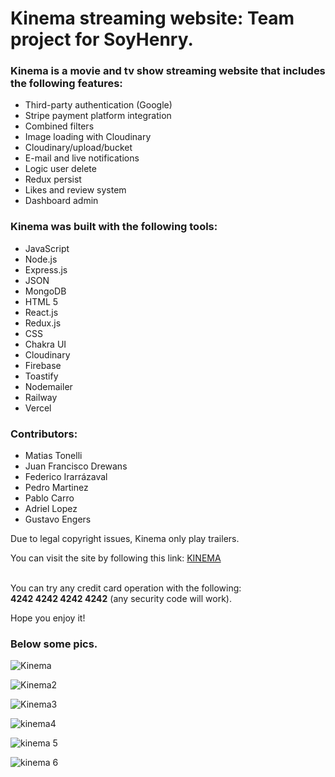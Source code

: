 
# Kinema streaming website: Team project for SoyHenry.

### Kinema is a movie and tv show streaming website that includes the following features:

- Third-party authentication (Google)
- Stripe payment platform integration
- Combined filters
- Image loading with Cloudinary
- Cloudinary/upload/bucket
- E-mail and live notifications
- Logic user delete
- Redux persist
- Likes and review system
- Dashboard admin

### Kinema was built with the following tools:

- JavaScript
- Node.js
- Express.js
- JSON
- MongoDB
- HTML 5
- React.js
- Redux.js
- CSS
- Chakra UI
- Cloudinary
- Firebase
- Toastify
- Nodemailer
- Railway
- Vercel

### Contributors: 

- Matias Tonelli
- Juan Francisco Drewans 
- Federico Irarrázaval 
- Pedro Martinez 
- Pablo Carro 
- Adriel Lopez
- Gustavo Engers

Due to legal copyright issues, Kinema only play trailers. 

You can visit the site by following this link: [KINEMA](https://kinema-entertainment.vercel.app/) <br><br>

You can try any credit card operation with the following: <br>
**4242 4242 4242 4242** (any security code will work).

Hope you enjoy it! 

### Below some pics.

![Kinema](https://user-images.githubusercontent.com/93743323/200679106-52b8c8e3-2c3e-4175-b5aa-38836441d695.png)

![Kinema2](https://user-images.githubusercontent.com/93743323/200679131-ba16be54-c9af-4c9a-b131-21cb7b2db65c.png)

![Kinema3](https://user-images.githubusercontent.com/93743323/200679158-867f5044-c1c0-4fab-97d3-06af625366e7.png)

![kinema4](https://user-images.githubusercontent.com/93743323/200681717-4374a74e-e8d9-48e5-b894-6f2b341a2957.png)

![kinema 5](https://user-images.githubusercontent.com/93743323/200680970-3aedeec4-91c0-4554-8696-732b15692716.png)

![kinema 6](https://user-images.githubusercontent.com/93743323/200680990-ebc99376-f763-43d0-a62b-f04036bf0b02.png)
